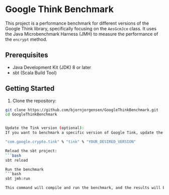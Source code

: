 # Google Think Benchmark

This project is a performance benchmark for different versions of the Google Think library, specifically focusing on the `AesGcmJce` class. 
It uses the Java Microbenchmark Harness (JMH) to measure the performance of the `encrypt` method.

## Prerequisites

- Java Development Kit (JDK) 8 or later
- sbt (Scala Build Tool)

## Getting Started

1. Clone the repository:

```bash
git clone https://github.com/bjornjorgensen/GoogleThinkBenchmark.git
cd GoogleThinkBenchmark


Update the Tink version (optional):
If you want to benchmark a specific version of Google Tink, update the version number in the build.sbt file:

"com.google.crypto.tink" % "tink" % "YOUR_DESIRED_VERSION"

Reload the sbt project:
```bash
sbt reload

Run the benchmark
```bash
sbt jmh:run

This command will compile and run the benchmark, and the results will be displayed in the terminal.
